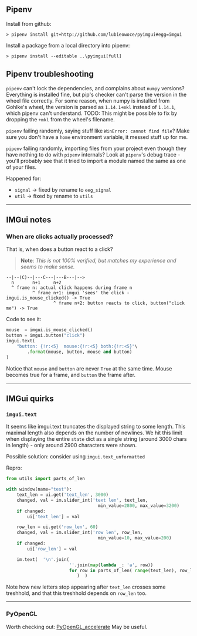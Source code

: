 ## Pipenv 

Install from github:
```
> pipenv install git+http://github.com/lubieowoce/pyimgui#egg=imgui
```


Install a package from a local directory into pipenv:
```
> pipenv install --editable ..\pyimgui[full]
```

## Pipenv troubleshooting

`pipenv` can't lock the dependencies, and complains about `numpy` versions?
Everything is installed fine, but pip's checker can't parse the version in the
wheel file correctly. For some reason, when numpy is installed from Gohlke's wheel, the version is parsed as `1.14.1+mkl` instead of `1.14.1`, which pipenv 
can't understand.
TODO: This might be possible to fix by dropping the `+mkl` from the wheel's filename. 


`pipenv` failing randomly, saying stuff like `WinError: cannot find file`?
Make sure you don't have a `home` environment variable, it messed stuff up for me.


`pipenv` failing randomly, importing files from your project even though they have nothing to do with `pipenv` internals? 
Look at `pipenv`'s debug trace - you'll probably see that it tried to import a module named the same as one of your files.

Happened for:
- `signal` → fixed by rename to `eeg_signal`
- `util`   → fixed by rename to `utils`

---

## IMGui notes

### When are clicks actually processed?

That is, when does a button react to a click?

> **Note**: *This is not 100% verified, but matches my experience and seems to make sense.*


    --|--(C)--|---C---|---B---|-->
      n       n+1     n+2
      ^ frame n: actual click happens during frame n
              ^ frame n+1: imgui 'sees' the click - imgui.is_mouse_clicked() -> True
                      ^ frame n+2: button reacts to click, button("click me") -> True


Code to see it:
```python
mouse  = imgui.is_mouse_clicked()
button = imgui.button("click")
imgui.text(
	"button: {!r:<5}  mouse:{!r:<5} both:{!r:<5}"\
		.format(mouse, button, mouse and button)
)
```

Notice that `mouse` and `button` are never `True` at the same time.
Mouse becomes true for a frame, and `button` the frame after.


---

## IMGui quirks

### `imgui.text`

It seems like imgui.text truncates the displayed string to some length.
This maximal length also depends on the number of newlines.
We hit this limit when displaying the entire `state` dict as a single string (around 3000 chars in length) - only around 2900 characters were shown.

Possible solution: consider using `imgui.text_unformatted`

Repro:
```python
from utils import parts_of_len

with window(name="test"):
	text_len = ui.get('text_len', 3000)
	changed, val = im.slider_int('text len', text_len,
								   min_value=2800, max_value=3200)
	if changed:
		ui['text_len'] = val

	row_len = ui.get('row_len', 60)
	changed, val = im.slider_int('row len', row_len,
								   min_value=10, max_value=200)
	if changed:
		ui['row_len'] = val

	im.text(  '\n'.join(
						''.join(map(lambda _: 'a', row))
						for row in parts_of_len( range(text_len), row_len) 
						   )  )
```
Note how new letters stop appearing after `text_len` crosses some treshhold, and that this treshhold depends on `row_len` too.

---

### PyOpenGL

Worth checking out: [PyOpenGL_accelerate](https://pypi.org/project/PyOpenGL-accelerate/)
May be useful.